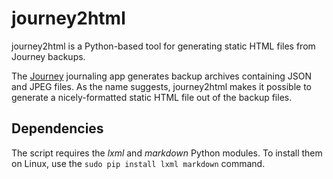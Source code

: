 # journey2html

journey2html is a Python-based tool for generating static HTML files from Journey backups.

The [Journey](https://2appstudio.com/journey/) journaling app generates backup archives containing JSON and JPEG files. As the name suggests, journey2html makes it possible to generate a nicely-formatted static HTML file out of the backup files.

## Dependencies

The script requires the *lxml* and *markdown* Python modules. To install them on Linux, use the `sudo pip install lxml markdown` command.
